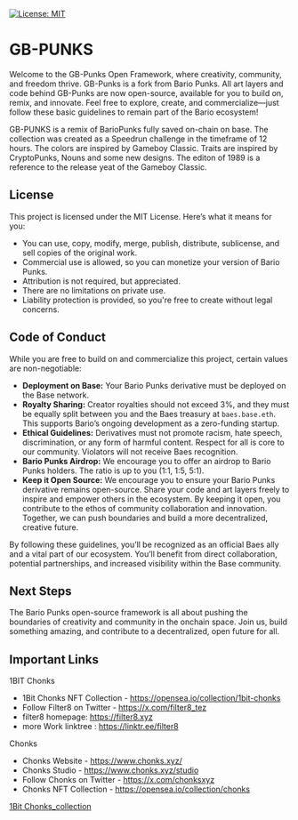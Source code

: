 [![License: MIT](https://img.shields.io/badge/License-MIT-yellow.svg)](https://opensource.org/licenses/MIT)

# GB-PUNKS

Welcome to the GB-Punks Open Framework, where creativity, community, and freedom thrive. GB-Punks is a fork from Bario Punks. All art layers and code behind GB-Punks are now open-source, available for you to build on, remix, and innovate. Feel free to explore, create, and commercialize—just follow these basic guidelines to remain part of the Bario ecosystem!

GB-PUNKS is a remix of BarioPunks fully saved on-chain on base. The collection was created as a Speedrun challenge in the timeframe of 12 hours. The colors are inspired by Gameboy Classic. Traits are inspired by CryptoPunks, Nouns and some new designs.
The editon of 1989 is a reference to the release yeat of the Gameboy Classic.

## License
This project is licensed under the MIT License. Here’s what it means for you:

* You can use, copy, modify, merge, publish, distribute, sublicense, and sell copies of the original work.
* Commercial use is allowed, so you can monetize your version of Bario Punks.
* Attribution is not required, but appreciated.
* There are no limitations on private use.
* Liability protection is provided, so you're free to create without legal concerns.

## Code of Conduct
While you are free to build on and commercialize this project, certain values are non-negotiable:

* **Deployment on Base:** Your Bario Punks derivative must be deployed on the Base network.
* **Royalty Sharing:** Creator royalties should not exceed 3%, and they must be equally split between you and the Baes treasury at `baes.base.eth`. This supports Bario’s ongoing development as a zero-funding startup.
* **Ethical Guidelines:** Derivatives must not promote racism, hate speech, discrimination, or any form of harmful content. Respect for all is core to our community. Violators will not receive Baes recognition.
* **Bario Punks Airdrop:** We encourage you to offer an airdrop to Bario Punks holders. The ratio is up to you (1:1, 1:5, 5:1).
* **Keep it Open Source:** We encourage you to ensure your Bario Punks derivative remains open-source. Share your code and art layers freely to inspire and empower others in the ecosystem. By keeping it open, you contribute to the ethos of community collaboration and innovation. Together, we can push boundaries and build a more decentralized, creative future.

By following these guidelines, you’ll be recognized as an official Baes ally and a vital part of our ecosystem. You’ll benefit from direct collaboration, potential partnerships, and increased visibility within the Base community.

## Next Steps
The Bario Punks open-source framework is all about pushing the boundaries of creativity and community in the onchain space. Join us, build something amazing, and contribute to a decentralized, open future for all. 


## Important Links

1BIT Chonks
* 1Bit Chonks NFT Collection - https://opensea.io/collection/1bit-chonks
* Follow Filter8 on Twitter - https://x.com/filter8_tez
* filter8 homepage: https://filter8.xyz
* more Work linktree : https://linktr.ee/filter8

Chonks
* Chonks Website - https://www.chonks.xyz/
* Chonks Studio - https://www.chonks.xyz/studio
* Follow Chonks on Twitter - https://x.com/chonksxyz
* Chonks NFT Collection - https://opensea.io/collection/chonks

[1Bit Chonks_collection](https://github.com/user-attachments/assets/b46ba7e9-2af5-4fe6-a906-c2cf9201230f)
